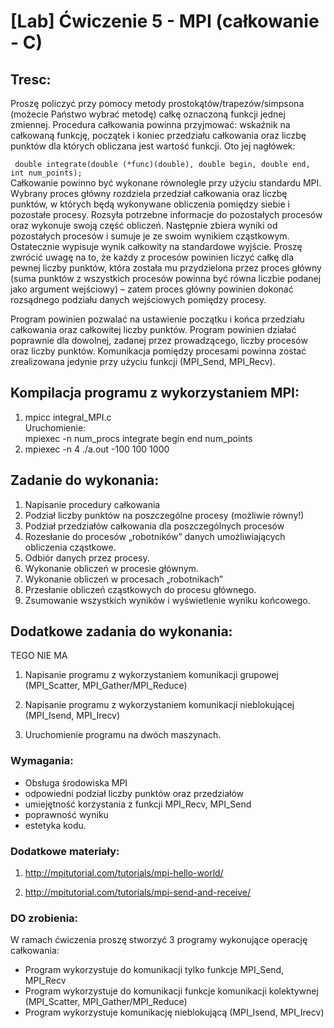 # [Lab] Ćwiczenie 5 - MPI (całkowanie - C) 

## Tresc:  
Proszę policzyć przy pomocy metody prostokątów/trapezów/simpsona (możecie Państwo wybrać metodę) całkę oznaczoną funkcji jednej zmiennej. Procedura całkowania powinna przyjmować: wskaźnik na całkowaną funkcję, początek i koniec przedziału całkowania oraz liczbę punktów dla których obliczana jest wartość funkcji. Oto jej nagłówek:

` double integrate(double (*func)(double), double begin, double end, int num_points);`   
Całkowanie powinno być wykonane równolegle przy użyciu standardu MPI. Wybrany proces główny rozdziela przedział całkowania oraz liczbę punktów, w których będą wykonywane obliczenia pomiędzy siebie i pozostałe procesy. Rozsyła potrzebne informacje do pozostałych procesów oraz wykonuje swoją część obliczeń. Następnie zbiera wyniki od pozostałych procesów i sumuje je ze swoim wynikiem cząstkowym. Ostatecznie wypisuje wynik całkowity na standardowe wyjście. Proszę zwrócić uwagę na to, że każdy z procesów powinien liczyć całkę dla pewnej liczby punktów, która została mu przydzielona przez proces główny (suma punktów z wszystkich procesów powinna być równa liczbie podanej jako argument wejściowy) – zatem proces główny powinien dokonać rozsądnego podziału danych wejściowych pomiędzy procesy.  

Program powinien pozwalać na ustawienie początku i końca przedziału całkowania oraz całkowitej liczby punktów. Program powinien działać poprawnie dla dowolnej, zadanej przez prowadzącego, liczby procesów oraz liczby punktów. Komunikacja pomiędzy procesami powinna zostać zrealizowana jedynie przy użyciu funkcji (MPI_Send, MPI_Recv).  


## Kompilacja programu z wykorzystaniem MPI:
1. mpicc integral_MPI.c  
Uruchomienie:   
mpiexec -n num_procs integrate begin end num_points  
2. mpiexec -n 4 ./a.out -100 100 1000  

## Zadanie do wykonania:  
1. Napisanie procedury całkowania  
2. Podział liczby punktów na poszczególne procesy (możliwie równy!)  
3. Podział przedziałów całkowania dla poszczególnych procesów  
4. Rozesłanie do procesów „robotników” danych umożliwiających obliczenia cząstkowe.  
5. Odbiór danych przez procesy.  
6. Wykonanie obliczeń w procesie głównym.  
7. Wykonanie obliczeń w procesach „robotnikach”  
8. Przesłanie obliczeń cząstkowych do procesu głównego.  
9. Zsumowanie wszystkich wyników i wyświetlenie wyniku końcowego.  

## Dodatkowe zadania do wykonania:
TEGO NIE MA  
1. Napisanie programu z wykorzystaniem komunikacji grupowej (MPI_Scatter, MPI_Gather/MPI_Reduce)  

2. Napisanie programu z wykorzystaniem komunikacji nieblokującej (MPI_Isend, MPI_Irecv)  

3. Uruchomienie programu na dwóch maszynach.  

### Wymagania:
* Obsługa środowiska MPI 
* odpowiedni podział liczby punktów oraz przedziałów 
* umiejętność korzystania z funkcji MPI_Recv, MPI_Send  
* poprawność wyniku  
* estetyka kodu.  

### Dodatkowe materiały:  
1. http://mpitutorial.com/tutorials/mpi-hello-world/﻿

2. http://mpitutorial.com/tutorials/mpi-send-and-receive/﻿

### DO zrobienia:
W ramach ćwiczenia proszę stworzyć 3 programy wykonujące operację całkowania:	
* Program wykorzystuje do komunikacji tylko  funkcje MPI_Send, MPI_Recv
* Program wykorzystuje do komunikacji funkcje komunikacji kolektywnej (MPI_Scatter, MPI_Gather/MPI_Reduce)
* Program wykorzystuje komunikację nieblokującą (MPI_Isend, MPI_Irecv)